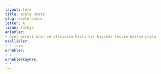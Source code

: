 ```yaml
---
layout: term
title: acele posta
slug: acele-posta
letter: A
lisan: Türkçe
anlamlar:
- Özel ücreti olan ve alıcısına hızlı bir biçimde teslim edilen posta
ozellikler:
- - isim
ornekler:
- - ''
orneklerkaynak:
- - ''
---
```

